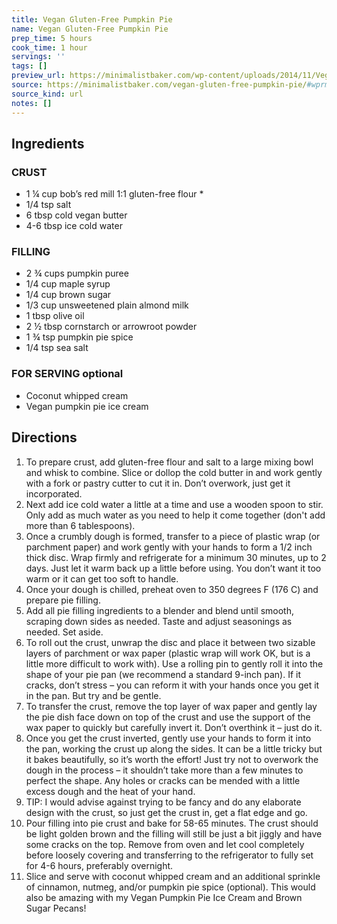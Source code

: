 ```yaml
---
title: Vegan Gluten-Free Pumpkin Pie
name: Vegan Gluten-Free Pumpkin Pie
prep_time: 5 hours
cook_time: 1 hour
servings: ''
tags: []
preview_url: https://minimalistbaker.com/wp-content/uploads/2014/11/Vegan-GF-Pumpkin-Pie-SQUARE-200x200.jpg
source: https://minimalistbaker.com/vegan-gluten-free-pumpkin-pie/#wprm-recipe-container-35767
source_kind: url
notes: []
---
```


## Ingredients
### CRUST
- 1 ¼ cup bob’s red mill 1:1 gluten-free flour *
- 1/4 tsp salt
- 6 tbsp cold vegan butter
- 4-6 tbsp ice cold water

### FILLING
- 2 ¾ cups pumpkin puree
- 1/4 cup maple syrup
- 1/4 cup brown sugar
- 1/3 cup unsweetened plain almond milk
- 1 tbsp olive oil
- 2 ½ tbsp cornstarch or arrowroot powder
- 1 ¾ tsp pumpkin pie spice
- 1/4 tsp sea salt

### FOR SERVING optional
- Coconut whipped cream
- Vegan pumpkin pie ice cream


## Directions
1. To prepare crust, add gluten-free flour and salt to a large mixing bowl and whisk to combine. Slice or dollop the cold butter in and work gently with a fork or pastry cutter to cut it in. Don’t overwork, just get it incorporated.
2. Next add ice cold water a little at a time and use a wooden spoon to stir. Only add as much water as you need to help it come together (don't add more than 6 tablespoons).
3. Once a crumbly dough is formed, transfer to a piece of plastic wrap (or parchment paper) and work gently with your hands to form a 1/2 inch thick disc. Wrap firmly and refrigerate for a minimum 30 minutes, up to 2 days. Just let it warm back up a little before using. You don’t want it too warm or it can get too soft to handle.
4. Once your dough is chilled, preheat oven to 350 degrees F (176 C) and prepare pie filling.
5. Add all pie filling ingredients to a blender and blend until smooth, scraping down sides as needed. Taste and adjust seasonings as needed. Set aside.
6. To roll out the crust, unwrap the disc and place it between two sizable layers of parchment or wax paper (plastic wrap will work OK, but is a little more difficult to work with). Use a rolling pin to gently roll it into the shape of your pie pan (we recommend a standard 9-inch pan). If it cracks, don’t stress – you can reform it with your hands once you get it in the pan. But try and be gentle.
7. To transfer the crust, remove the top layer of wax paper and gently lay the pie dish face down on top of the crust and use the support of the wax paper to quickly but carefully invert it. Don’t overthink it – just do it.
8. Once you get the crust inverted, gently use your hands to form it into the pan, working the crust up along the sides. It can be a little tricky but it bakes beautifully, so it’s worth the effort! Just try not to overwork the dough in the process – it shouldn’t take more than a few minutes to perfect the shape. Any holes or cracks can be mended with a little excess dough and the heat of your hand.
9. TIP: I would advise against trying to be fancy and do any elaborate design with the crust, so just get the crust in, get a flat edge and go.
10. Pour filling into pie crust and bake for 58-65 minutes. The crust should be light golden brown and the filling will still be just a bit jiggly and have some cracks on the top. Remove from oven and let cool completely before loosely covering and transferring to the refrigerator to fully set for 4-6 hours, preferably overnight.
11. Slice and serve with coconut whipped cream and an additional sprinkle of cinnamon, nutmeg, and/or pumpkin pie spice (optional). This would also be amazing with my Vegan Pumpkin Pie Ice Cream and Brown Sugar Pecans!
